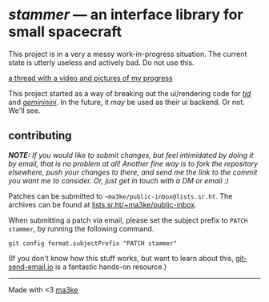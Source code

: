 # _stammer_ &mdash; an interface library for small spacecraft

This project is in a very a messy work-in-progress situation.
The current state is utterly useless and actively bad.
Do not use this.

[a thread with a video and pictures of my progress](https://hachyderm.io/@ma3ke/111618405094260312)

This project started as a way of breaking out the ui/rendering code for [_tid_](https://git.sr.ht/~ma3ke/tid/) and [_gemininini_](https://github.com/mayakarabula/gemininini/).
In the future, it _may_ be used as their ui backend. Or not. We'll see.

## contributing

_**NOTE:** If you would like to submit changes, but feel intimidated by doing it by email, that is no problem at all!
Another fine way is to fork the repository elsewhere, push your changes to there, and send me the link to the commit you want me to consider.
Or, just get in touch with a DM or email :)_

Patches can be submitted to `~ma3ke/public-inbox@lists.sr.ht`.
The archives can be found at [lists.sr.ht/~ma3ke/public-inbox](https://lists.sr.ht/~ma3ke/public-inbox).

When submitting a patch via email, please set the subject prefix to `PATCH stammer`, by running the following command.

```
git config format.subjectPrefix "PATCH stammer"
```

(If you don't know how this stuff works, but want to learn about this, [git-send-email.io](https://git-send-email.io/) is a fantastic hands-on resource.)

---

Made with &lt;3 [ma3ke](https://dwangschematiek.nl)
